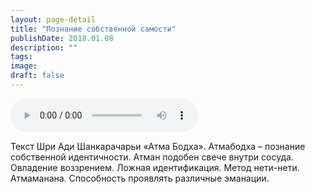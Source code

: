 ```yaml
---
layout: page-detail
title: "Познание собственной самости"
publishDate: 2018.01.08
description: ""
tags:
image:
draft: false
---
```


<audio title="2018.01.08 - Познание собственной самости.mp3" src="https://filer-api.advayta.org/v1.0/public/files/75750" controls=""></audio>

 Текст Шри Ади Шанкарачарьи «Атма Бодха». Атмабодха – познание собственной идентичности. Атман подобен свече внутри сосуда. Овладение воззрением. Ложная идентификация. Метод нети-нети. Атмаманана. Способность проявлять различные эманации. 

  
